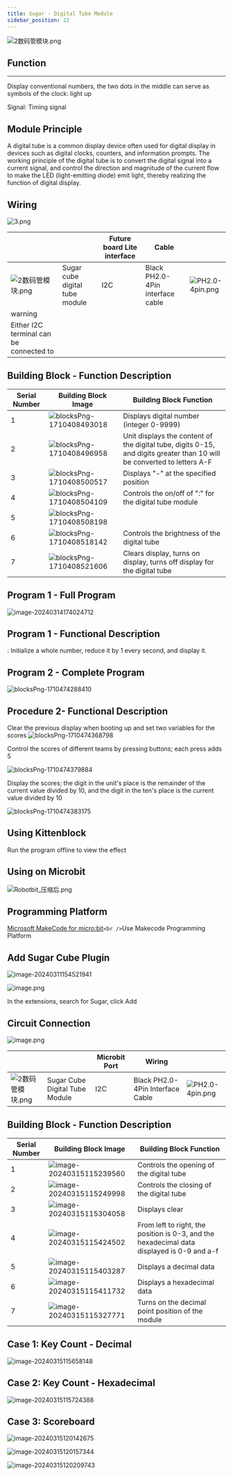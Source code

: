 ```yaml
---
title: Sugar - Digital Tube Module
sidebar_position: 22
---
```

![2数码管模块.png](https://learn.kittenbot.cn/2024md_pic/1706865741220-a0aa3f75-a230-4f45-a4e2-d9bce37160bd.png)

## Function

---

Display conventional numbers, the two dots in the middle can serve as symbols of the clock: light up

Signal: Timing signal

## Module Principle

A digital tube is a common display device often used for digital display in devices such as digital clocks, counters, and information prompts. The working principle of the digital tube is to convert the digital signal into a current signal, and control the direction and magnitude of the current flow to make the LED (light-emitting diode) emit light, thereby realizing the function of digital display.

## Wiring

![3.png](https://learn.kittenbot.cn/2024md_pic/1706866501177-b662507a-a568-483e-adaa-bdaba953980a.png)

|                                                                                                                |                                | Future board Lite interface | Cable                            |                                                                                                               |
| -------------------------------------------------------------------------------------------------------------- | ------------------------------ | --------------------------- | -------------------------------- | ------------------------------------------------------------------------------------------------------------- |
| ![2数码管模块.png](https://learn.kittenbot.cn/2024md_pic/1706865741220-a0aa3f75-a230-4f45-a4e2-d9bce37160bd.png) | Sugar cube digital tube module | I2C                         | Black PH2.0-4Pin interface cable | ![PH2.0-4pin.png](https://learn.kittenbot.cn/2024md_pic/1706866506331-aff5ef84-0413-4a5e-90bc-5a476728eddb.png) |
| warning                                                                                                        |                                |                             |                                  |                                                                                                               |
| Either I2C terminal can be connected to                                                                        |                                |                             |                                  |                                                                                                               |

## Building Block - Function Description

| Serial Number | Building Block Image                                                                        | Building Block Function                                                                                                 |
| ------------- | ------------------------------------------------------------------------------------------- | ----------------------------------------------------------------------------------------------------------------------- |
| 1             | ![blocksPng-1710408493018](https://learn.kittenbot.cn/2024md_pic/blocksPng-1710408493018.png) | Displays digital number (integer 0-9999)                                                                                |
| 2             | ![blocksPng-1710408496958](https://learn.kittenbot.cn/2024md_pic/blocksPng-1710408496958.png) | Unit displays the content of the digital tube, digits 0-15, and digits greater than 10 will be converted to letters A-F |
| 3             | ![blocksPng-1710408500517](https://learn.kittenbot.cn/2024md_pic/blocksPng-1710408500517.png) | Displays "-" at the specified position                                                                                  |
| 4             | ![blocksPng-1710408504109](https://learn.kittenbot.cn/2024md_pic/blocksPng-1710408504109.png) | Controls the on/off of ":" for the digital tube module                                                                  |
| 5             | ![blocksPng-1710408508198](https://learn.kittenbot.cn/2024md_pic/blocksPng-1710408508198.png) |                                                                                                                         |
| 6             | ![blocksPng-1710408518142](https://learn.kittenbot.cn/2024md_pic/blocksPng-1710408518142.png) | Controls the brightness of the digital tube                                                                             |
| 7             | ![blocksPng-1710408521606](https://learn.kittenbot.cn/2024md_pic/blocksPng-1710408521606.png) | Clears display, turns on display, turns off display for the digital tube                                                |

## Program 1 - Full Program

![image-20240314174024712](https://learn.kittenbot.cn/2024md_pic/image-20240314174024712.png)

## Program 1 - Functional Description

:
Initialize a whole number, reduce it by 1 every second, and display it.

## Program 2 - Complete Program

![blocksPng-1710474288410](https://learn.kittenbot.cn/2024md_pic/blocksPng-1710474288410.png)

## Procedure 2- Functional Description

Clear the previous display when booting up and set two variables for the scores
![blocksPng-1710474368798](https://learn.kittenbot.cn/2024md_pic/blocksPng-1710474368798.png)

Control the scores of different teams by pressing buttons; each press adds 5

![blocksPng-1710474379884](https://learn.kittenbot.cn/2024md_pic/blocksPng-1710474379884.png)

Display the scores; the digit in the unit's place is the remainder of the current value divided by 10, and the digit in the ten's place is the current value divided by 10

![blocksPng-1710474383175](https://learn.kittenbot.cn/2024md_pic/blocksPng-1710474383175.png)

## Using Kittenblock

Run the program offline to view the effect

## Using on Microbit

![Robotbit_压缩后.png](https://learn.kittenbot.cn/2024md_pic/1709112761000-c84282ba-fe71-45c1-8ad4-8e7f6fc4738f.png)

## Programming Platform

[Microsoft MakeCode for micro:bit](https://makecode.microbit.org/#editor)`<br />`Use Makecode Programming Platform

## Add Sugar Cube Plugin

![image-20240311154521941](https://learn.kittenbot.cn/2024md_pic/image-20240311154521941.png)

![image.png](https://learn.kittenbot.cn/2024md_pic/1709111641678-73b61119-c29c-4b48-add7-375ce9a15935.png)

In the extensions, search for Sugar, click Add

## Circuit Connection

![image.png](https://learn.kittenbot.cn/2024md_pic/1709781806862-22c8c0b1-7e25-41a4-95d3-24efc69605c5.png)

|                                                                                                                |                                | Microbit Port | Wiring                           |                                                                                                               |
| -------------------------------------------------------------------------------------------------------------- | ------------------------------ | ------------- | -------------------------------- | ------------------------------------------------------------------------------------------------------------- |
| ![2数码管模块.png](https://learn.kittenbot.cn/2024md_pic/1706865741220-a0aa3f75-a230-4f45-a4e2-d9bce37160bd.png) | Sugar Cube Digital Tube Module | I2C           | Black PH2.0-4Pin Interface Cable | ![PH2.0-4pin.png](https://learn.kittenbot.cn/2024md_pic/1706866506331-aff5ef84-0413-4a5e-90bc-5a476728eddb.png) |

## Building Block - Function Description

| Serial Number | Building Block Image                                                                        | Building Block Function                                                                    |
| ------------- | ------------------------------------------------------------------------------------------- | ------------------------------------------------------------------------------------------ |
| 1             | ![image-20240315115239560](https://learn.kittenbot.cn/2024md_pic/image-20240315115239560.png) | Controls the opening of the digital tube                                                   |
| 2             | ![image-20240315115249998](https://learn.kittenbot.cn/2024md_pic/image-20240315115249998.png) | Controls the closing of the digital tube                                                   |
| 3             | ![image-20240315115304058](https://learn.kittenbot.cn/2024md_pic/image-20240315115304058.png) | Displays clear                                                                             |
| 4             | ![image-20240315115424502](https://learn.kittenbot.cn/2024md_pic/image-20240315115424502.png) | From left to right, the position is 0-3, and the hexadecimal data displayed is 0-9 and a-f |
| 5             | ![image-20240315115403287](https://learn.kittenbot.cn/2024md_pic/image-20240315115403287.png) | Displays a decimal data                                                                    |
| 6             | ![image-20240315115411732](https://learn.kittenbot.cn/2024md_pic/image-20240315115411732.png) | Displays a hexadecimal data                                                                |
| 7             | ![image-20240315115327771](https://learn.kittenbot.cn/2024md_pic/image-20240315115327771.png) | Turns on the decimal point position of the module                                          |

## Case 1: Key Count - Decimal

![image-20240315115658148](https://learn.kittenbot.cn/2024md_pic/image-20240315115658148.png)

## Case 2: Key Count - Hexadecimal

![image-20240315115724388](https://learn.kittenbot.cn/2024md_pic/image-20240315115724388.png)

## Case 3: Scoreboard

![image-20240315120142675](https://learn.kittenbot.cn/2024md_pic/image-20240315120142675.png)

![image-20240315120157344](https://learn.kittenbot.cn/2024md_pic/image-20240315120157344.png)

![image-20240315120209743](https://learn.kittenbot.cn/2024md_pic/image-20240315120209743.png)
